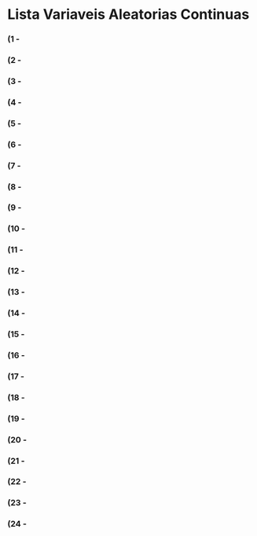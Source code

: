 # Lista Variaveis Aleatorias Continuas
### (1 -



### (2 -



### (3 -



### (4 -



### (5 -



### (6 -



### (7 -



### (8 -



### (9 -



### (10 -



### (11 -



### (12 -



### (13 -



### (14 -



### (15 -



### (16 -



### (17 -



### (18 -



### (19 -



### (20 -



### (21 -



### (22 -



### (23 -



### (24 -



